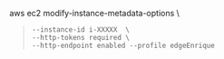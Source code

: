 aws ec2 modify-instance-metadata-options \
>     --instance-id i-XXXXX	 \
>     --http-tokens required \
>     --http-endpoint enabled --profile edgeEnrique

